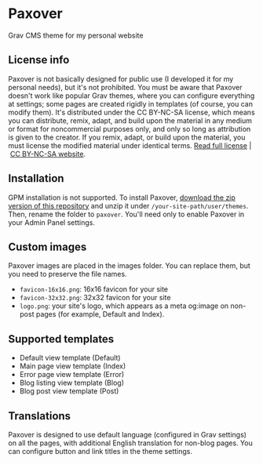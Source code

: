 # Paxover

Grav CMS theme for my personal website

## License info

Paxover is not basically designed for public use (I developed it for my personal needs), but it's not prohibited. You must be aware that Paxover doesn't work like popular Grav themes, where you can configure everything at settings; some pages are created rigidly in templates (of course, you can modify them). It's distributed under the CC BY-NC-SA license, which means you can distribute, remix, adapt, and build upon the material in any medium or format for noncommercial purposes only, and only so long as attribution is given to the creator. If you remix, adapt, or build upon the material, you must license the modified material under identical terms. [Read full license](https://github.com/tymoteuszjozwiak/paxover/blob/main/LICENSE) | [CC BY-NC-SA website](https://creativecommons.org/licenses/by-nc-sa/4.0/).

## Installation

GPM installation is not supported. To install Paxover, [download the zip version of this repository](https://github.com/tymoteuszjozwiak/paxover/archive/refs/heads/main.zip) and unzip it under `/your-site-path/user/themes`. Then, rename the folder to `paxover`. You'll need only to enable Paxover in your Admin Panel settings.

## Custom images

Paxover images are placed in the images folder. You can replace them, but you need to preserve the file names.

- `favicon-16x16.png`: 16x16 favicon for your site
- `favicon-32x32.png`: 32x32 favicon for your site
- `logo.png`: your site's logo, which appears as a meta og:image on non-post pages (for example, Default and Index).

## Supported templates

- Default view template (Default)
- Main page view template (Index)
- Error page view template (Error)
- Blog listing view template (Blog)
- Blog post view template (Post)

## Translations

Paxover is designed to use default language (configured in Grav settings) on all the pages, with additional English translation for non-blog pages. You can configure button and link titles in the theme settings.
